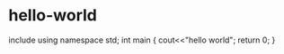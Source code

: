 # hello-world
include<iostream>
using namespace std;
int main
{ 
  cout<<"hello world";
  return 0;
  }
  
